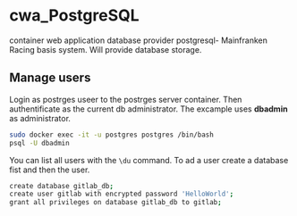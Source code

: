 # cwa_PostgreSQL

container web application database provider postgresql- Mainfranken Racing basis system. Will provide database storage.

## Manage users

Login as postrges useer to the postrges server container. Then authentificate as the current db administrator. The excample uses **dbadmin** as administrator.

```bash
sudo docker exec -it -u postgres postgres /bin/bash
psql -U dbadmin
```

You can list all users with the ```\du``` command. To ad a user create a database fist and then the user.

```bash
create database gitlab_db;
create user gitlab with encrypted password 'HelloWorld';
grant all privileges on database gitlab_db to gitlab;
```

